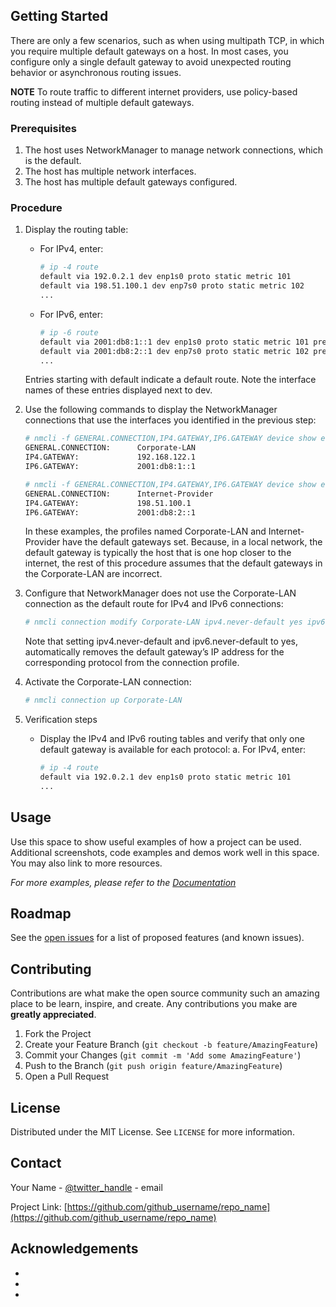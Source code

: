 <!--
*** Thanks for checking out the Best-README-Template. If you have a suggestion
*** that would make this better, please fork the repo and create a pull request
*** or simply open an issue with the tag "enhancement".
*** Thanks again! Now go create something AMAZING! :D
***
***
***
*** To avoid retyping too much info. Do a search and replace for the following:
*** github_username, repo_name, twitter_handle, email, project_title, project_description
-->



<!-- PROJECT SHIELDS -->
<!--
*** I'm using markdown "reference style" links for readability.
*** Reference links are enclosed in brackets [ ] instead of parentheses ( ).
*** See the bottom of this document for the declaration of the reference variables
*** for contributors-url, forks-url, etc. This is an optional, concise syntax you may use.
*** https://www.markdownguide.org/basic-syntax/#reference-style-links

<!-- GETTING STARTED -->
## Getting Started

There are only a few scenarios, such as when using multipath TCP, in which you require multiple default gateways on a host. In most cases, you configure only a single default gateway to avoid unexpected routing behavior or asynchronous routing issues.

**NOTE**
To route traffic to different internet providers, use policy-based routing instead of multiple default gateways.

### Prerequisites

1. The host uses NetworkManager to manage network connections, which is the default.
2. The host has multiple network interfaces.
3. The host has multiple default gateways configured.

### Procedure

1. Display the routing table:
   * For IPv4, enter:
     ```sh
     # ip -4 route
     default via 192.0.2.1 dev enp1s0 proto static metric 101
     default via 198.51.100.1 dev enp7s0 proto static metric 102
     ...
     ```
   * For IPv6, enter:
     ```sh
     # ip -6 route
     default via 2001:db8:1::1 dev enp1s0 proto static metric 101 pref medium
     default via 2001:db8:2::1 dev enp7s0 proto static metric 102 pref medium
     ...
     ```
   Entries starting with default indicate a default route. Note the interface names of these entries displayed next to dev.
   
2. Use the following commands to display the NetworkManager connections that use the interfaces you identified in the previous step:
     ```sh
    # nmcli -f GENERAL.CONNECTION,IP4.GATEWAY,IP6.GATEWAY device show enp1s0
    GENERAL.CONNECTION:      Corporate-LAN
    IP4.GATEWAY:             192.168.122.1
    IP6.GATEWAY:             2001:db8:1::1

    # nmcli -f GENERAL.CONNECTION,IP4.GATEWAY,IP6.GATEWAY device show enp7s0
    GENERAL.CONNECTION:      Internet-Provider
    IP4.GATEWAY:             198.51.100.1
    IP6.GATEWAY:             2001:db8:2::1
     ```
    In these examples, the profiles named Corporate-LAN and Internet-Provider have the default gateways set. Because, in a local network, the default gateway is typically the host that is one hop closer to the internet, the rest of this procedure assumes that the default gateways in the Corporate-LAN are incorrect.

3. Configure that NetworkManager does not use the Corporate-LAN connection as the default route for IPv4 and IPv6 connections:
     ```sh
    # nmcli connection modify Corporate-LAN ipv4.never-default yes ipv6.never-default yes
     ```
   Note that setting ipv4.never-default and ipv6.never-default to yes, automatically removes the default gateway’s IP address for the corresponding protocol from the connection profile.

4. Activate the Corporate-LAN connection:
     ```sh
    # nmcli connection up Corporate-LAN
     ```

5. Verification steps
    * Display the IPv4 and IPv6 routing tables and verify that only one default gateway is available for each protocol:
      a. For IPv4, enter:
        ```sh
        # ip -4 route
        default via 192.0.2.1 dev enp1s0 proto static metric 101
        ...
        ```








<!-- USAGE EXAMPLES -->
## Usage

Use this space to show useful examples of how a project can be used. Additional screenshots, code examples and demos work well in this space. You may also link to more resources.

_For more examples, please refer to the [Documentation](https://example.com)_



<!-- ROADMAP -->
## Roadmap

See the [open issues](https://github.com/github_username/repo_name/issues) for a list of proposed features (and known issues).



<!-- CONTRIBUTING -->
## Contributing

Contributions are what make the open source community such an amazing place to be learn, inspire, and create. Any contributions you make are **greatly appreciated**.

1. Fork the Project
2. Create your Feature Branch (`git checkout -b feature/AmazingFeature`)
3. Commit your Changes (`git commit -m 'Add some AmazingFeature'`)
4. Push to the Branch (`git push origin feature/AmazingFeature`)
5. Open a Pull Request



<!-- LICENSE -->
## License

Distributed under the MIT License. See `LICENSE` for more information.



<!-- CONTACT -->
## Contact

Your Name - [@twitter_handle](https://twitter.com/twitter_handle) - email

Project Link: [https://github.com/github_username/repo_name](https://github.com/github_username/repo_name)



<!-- ACKNOWLEDGEMENTS -->
## Acknowledgements

* []()
* []()
* []()





<!-- MARKDOWN LINKS & IMAGES -->
<!-- https://www.markdownguide.org/basic-syntax/#reference-style-links -->
[contributors-shield]: https://img.shields.io/github/contributors/github_username/repo.svg?style=for-the-badge
[contributors-url]: https://github.com/github_username/repo/graphs/contributors
[forks-shield]: https://img.shields.io/github/forks/github_username/repo.svg?style=for-the-badge
[forks-url]: https://github.com/github_username/repo/network/members
[stars-shield]: https://img.shields.io/github/stars/github_username/repo.svg?style=for-the-badge
[stars-url]: https://github.com/github_username/repo/stargazers
[issues-shield]: https://img.shields.io/github/issues/github_username/repo.svg?style=for-the-badge
[issues-url]: https://github.com/github_username/repo/issues
[license-shield]: https://img.shields.io/github/license/github_username/repo.svg?style=for-the-badge
[license-url]: https://github.com/github_username/repo/blob/master/LICENSE.txt
[linkedin-shield]: https://img.shields.io/badge/-LinkedIn-black.svg?style=for-the-badge&logo=linkedin&colorB=555
[linkedin-url]: https://linkedin.com/in/github_username
